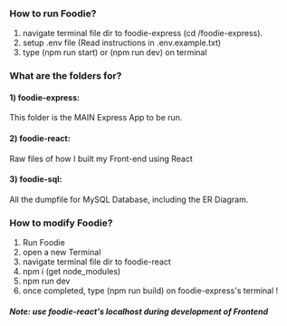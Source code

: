 ### How to run Foodie?
1) navigate terminal file dir to foodie-express (cd /foodie-express).
2) setup .env file (Read instructions in .env.example.txt)
3) type (npm run start) or (npm run dev) on terminal


### What are the folders for?
#### 1) foodie-express:
This folder is the MAIN Express App to be run.

#### 2) foodie-react:
Raw files of how I built my Front-end using React

#### 3) foodie-sql:
All the dumpfile for MySQL Database, including the ER Diagram.


### How to modify Foodie?
1) Run Foodie
2) open a new Terminal
3) navigate terminal file dir to foodie-react
4) npm i (get node_modules)
5) npm run dev
6) once completed, type (npm run build) on foodie-express's terminal !


##### Note: use foodie-react's localhost during development of Frontend
